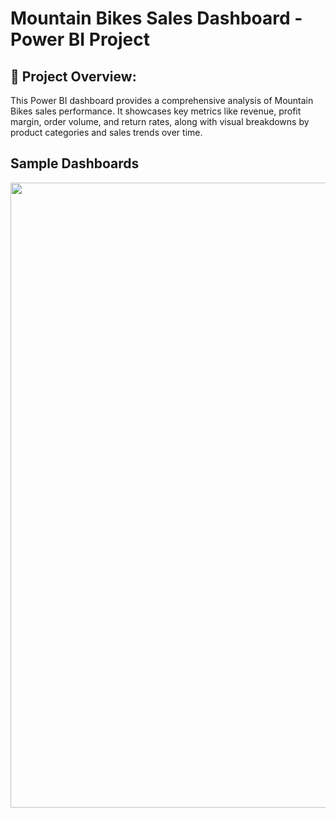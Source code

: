 # Mountain Bikes Sales Dashboard - Power BI Project

## 📌 Project Overview:
This Power BI dashboard provides a comprehensive analysis of Mountain Bikes sales performance. It showcases key metrics like revenue, profit margin, order volume, and return rates, along with visual breakdowns by product categories and sales trends over time.

## Sample Dashboards

<img src="C:\Users\sujal patil\OneDrive\Desktop\Mountain Bike Sales Dasboard.jpg" width=1000>

